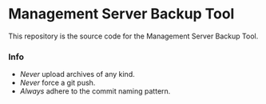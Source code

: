 Management Server Backup Tool
=============================
This repository is the source code for the Management Server Backup Tool.

### Info

* *Never* upload archives of any kind.
* *Never* force a git push.
* *Always* adhere to the commit naming pattern.